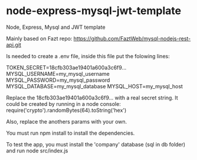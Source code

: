 # node-express-mysql-jwt-template

Node, Express, Mysql and JWT template

Mainly based on Fazt repo: https://github.com/FaztWeb/mysql-nodejs-rest-api.git

Is needed to create a .env file, inside this file put the folowing lines:

TOKEN_SECRET=18cfb303ae19401a600a3c6f9... 
MYSQL_USERNAME=my_mysql_username
MYSQL_PASSWORD=my_mysql_password
MYSQL_DATABASE=my_mysql_database
MYSQL_HOST=my_mysql_host

Replace the 18cfb303ae19401a600a3c6f9... with a real secret string. It could be created by running in a node console: require('crypto').randomBytes(64).toString('hex') 

Also, replace the anothers params with your own.

You must run npm install to install the dependencies.

To test the app, you must install the 'company' database (sql in db folder) and run node src/index.js
